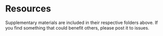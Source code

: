 
Resources
==========

Supplementary materials are included in their respective folders above.
If you find something that could benefit others, please post it to issues.